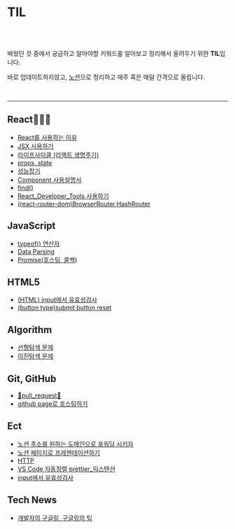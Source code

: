 # TIL

<br/>

<br/>

<p>배웠던 것 중에서 궁금하고 알아야할 키워드를 알아보고 정리해서 올려두기 위한 <b>TIL</b>입니다.</p>
<p>바로 업데이트하지않고, <a href='https://persistent-fruit-85b.notion.site/Chocho-s-develog-56ca89caa8c1427f92523ab94a85f647'>노션</a>으로 정리하고 매주 혹은 매달 간격으로 올립니다.</p>


<br/>

---


## React🧑🏾‍🎤



- [React를 사용하는 이유](React/React를_사용하는_이유.md)
- [JSX 사용하기](React/JSX_사용하기.md)
- [라이프사이클 (리액트 생명주기)](React/라이프사이클(리액트_생명주기).md)
- [props, state](React/(TIL)props,state.md)
- [성능잡기](React/성능잡기.md)
- [Component 사용설명서](React/Component_사용설명서.md)
- [find()](React/find().md)
- [React_Developer_Tools 사용하기](React/React_Developer_Tools_사용하기.md)
- [(react-router-dom)BrowserRouter,HashRouter](React/(react-router-dom)BrowserRouter,HashRouter.md)


## JavaScript

- [typeof() 연산자](JavaScript/typeof()_연산자.md)
- [Data Parsing](JavaScript/DataParsing.md)
- [Promise(호스팅, 콜백)](JavaScript/Promise.md)

## HTML5

- [(HTML) input에서 유효성검사](HTML/(HTML)input에서_유효성검사.md)
- [(button type)submit button reset](HTML/(button_type)submit_button_reset.md)

## Algorithm
- [선형탐색 문제](Algorithm/선형탐색_문제.md)
- [이진탐색 문제](Algorithm/이진탐색_문제.md)

## Git, GitHub
- [🦾pull_request🦿](HowToUseGitHub/pull_request/pull_request.md)
- [github page로 호스팅하기](HowToUseGitHub/github_page로_호스팅하기.md)

## Ect
- [노션 주소를 원하는 도메인으로 포워딩 시키자](ect/노션_주소를_원하는_도메인으로_포워딩_시키자.md)
- [노션 페이지로 프레젠테이션하기](ect/노션페이지로_프레젠테이션하기.md)
- [HTTP](ect/HTTP.md)
- [VS Code 자동정렬 prettier_익스텐션](IDE/VSC_자동정렬.md)
- [input에서 유효성검사](ect/input에서_유효성검사.md)

## Tech News
- [개발자의 구글링, 구글링의 팁](HowToGoogleIt/개발자의_구글링.md)
